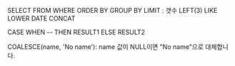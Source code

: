 SELECT
FROM
WHERE
ORDER BY
GROUP BY
LIMIT : 갯수
LEFT(3)
LIKE
LOWER
DATE
CONCAT

CASE
WHEN -- THEN RESULT1
ELSE RESULT2

COALESCE(name, 'No name'): name 값이 NULL이면 "No name"으로 대체합니다.
